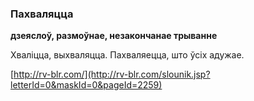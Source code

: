 ### Пахваляцца
**дзеяслоў, размоўнае, незакончанае трыванне**

Хваліцца, выхваляцца. Пахваляецца, што ўсіх адужае.

<a rel="author">[http://rv-blr.com/](http://rv-blr.com/slounik.jsp?letterId=0&maskId=0&pageId=2259)</a>
